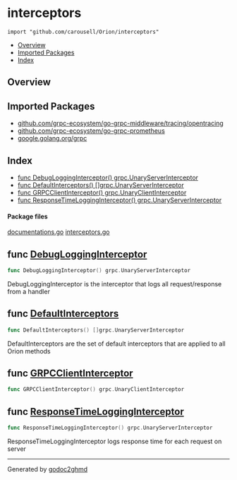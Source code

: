 # interceptors
`import "github.com/carousell/Orion/interceptors"`

* [Overview](#pkg-overview)
* [Imported Packages](#pkg-imports)
* [Index](#pkg-index)

## <a name="pkg-overview">Overview</a>

## <a name="pkg-imports">Imported Packages</a>

- [github.com/grpc-ecosystem/go-grpc-middleware/tracing/opentracing](https://godoc.org/github.com/grpc-ecosystem/go-grpc-middleware/tracing/opentracing)
- [github.com/grpc-ecosystem/go-grpc-prometheus](https://godoc.org/github.com/grpc-ecosystem/go-grpc-prometheus)
- [google.golang.org/grpc](https://godoc.org/google.golang.org/grpc)

## <a name="pkg-index">Index</a>
* [func DebugLoggingInterceptor() grpc.UnaryServerInterceptor](#DebugLoggingInterceptor)
* [func DefaultInterceptors() []grpc.UnaryServerInterceptor](#DefaultInterceptors)
* [func GRPCClientInterceptor() grpc.UnaryClientInterceptor](#GRPCClientInterceptor)
* [func ResponseTimeLoggingInterceptor() grpc.UnaryServerInterceptor](#ResponseTimeLoggingInterceptor)

#### <a name="pkg-files">Package files</a>
[documentations.go](./documentations.go) [interceptors.go](./interceptors.go) 

## <a name="DebugLoggingInterceptor">func</a> [DebugLoggingInterceptor](./interceptors.go#L24)
``` go
func DebugLoggingInterceptor() grpc.UnaryServerInterceptor
```
DebugLoggingInterceptor is the interceptor that logs all request/response from a handler

## <a name="DefaultInterceptors">func</a> [DefaultInterceptors](./interceptors.go#L15)
``` go
func DefaultInterceptors() []grpc.UnaryServerInterceptor
```
DefaultInterceptors are the set of default interceptors that are applied to all Orion methods

## <a name="GRPCClientInterceptor">func</a> [GRPCClientInterceptor](./interceptors.go#L44)
``` go
func GRPCClientInterceptor() grpc.UnaryClientInterceptor
```

## <a name="ResponseTimeLoggingInterceptor">func</a> [ResponseTimeLoggingInterceptor](./interceptors.go#L34)
``` go
func ResponseTimeLoggingInterceptor() grpc.UnaryServerInterceptor
```
ResponseTimeLoggingInterceptor logs response time for each request on server

- - -
Generated by [godoc2ghmd](https://github.com/GandalfUK/godoc2ghmd)